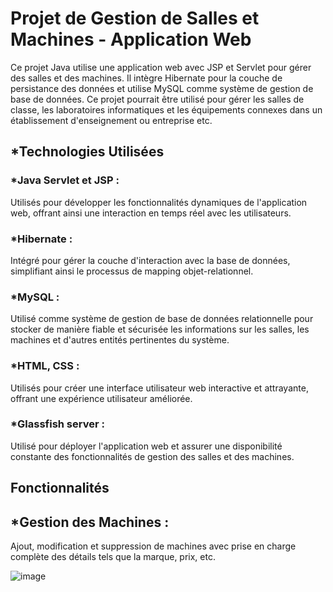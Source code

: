 # Projet de Gestion de Salles et Machines - Application Web
Ce projet Java utilise une application web avec JSP et Servlet pour gérer des salles et des machines. Il intègre Hibernate pour la couche de persistance des données et utilise MySQL comme système de gestion de base de données.
Ce projet pourrait être utilisé pour gérer les salles de classe, les laboratoires informatiques et les équipements connexes dans un établissement d'enseignement ou entreprise etc.
## *Technologies Utilisées
### *Java Servlet et JSP :
Utilisés pour développer les fonctionnalités dynamiques de l'application web, offrant ainsi une interaction en temps réel avec les utilisateurs.

### *Hibernate : 
Intégré pour gérer la couche d'interaction avec la base de données, simplifiant ainsi le processus de mapping objet-relationnel.

### *MySQL : 
Utilisé comme système de gestion de base de données relationnelle pour stocker de manière fiable et sécurisée les informations sur les salles, les machines et d'autres entités pertinentes du système.

### *HTML, CSS : 
Utilisés pour créer une interface utilisateur web interactive et attrayante, offrant une expérience utilisateur améliorée.

### *Glassfish server : 
Utilisé pour déployer l'application web et assurer une disponibilité constante des fonctionnalités de gestion des salles et des machines.

## Fonctionnalités
 ## *Gestion des Machines :
Ajout, modification et suppression de machines avec prise en charge complète des détails tels que la marque, prix, etc.

![image](https://github.com/ismail-sorhrani/TP-JSP-Servlet/assets/125312216/3379739f-7971-4a03-a7be-d3d529620d2a)

